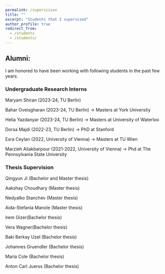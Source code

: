 ```yaml
---
permalink: /supervision
title: ""
excerpt: "Students that I supervised"
author_profile: true
redirect_from: 
  - /students
  - /students/
---
```


## Alumni:
I am honored to have been working with following students in the past few years.

###  Undergraduate Research Interns

Maryam Shiran (2023-24, TU Berlin) 

Bahar Oveisgharan (2023-24, TU Berlin) → Masters at York University

Helia Yazdanyar (2023-24, TU Berlin) → Masters at University of Waterloo

Dorsa Majdi (2022-23, TU Berlin) → PhD at Stanford

Esra Ceylan (2022, University of Vienna) → Masters at TU Wien

Marzieh Aliakbarpour (2021-2022, University of Vienna) → Phd at The Pennsylvania State University


### Thesis Supervision
Qingyun Ji (Bachelor and Master thesis) 

Aakshay Choudhary (Master thesis) 

Nedyalko Stanchev (Master thesis)

Aida-Stefania Manole (Master thesis) 

Irem Gizer(Bachelor thesis) 

Vera Wagner(Bachelor thesis)

Baki Berkay  Uzel (Bachelor thesis)

Johannes Gruendler (Bachelor thesis) 

Maria Cole (Bachelor thesis)

Anton Carl Juerss (Bachelor thesis)

